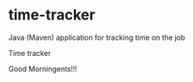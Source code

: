 # time-tracker
Java (Maven) application for tracking time on the job

Time tracker

Good Morningents!!!
